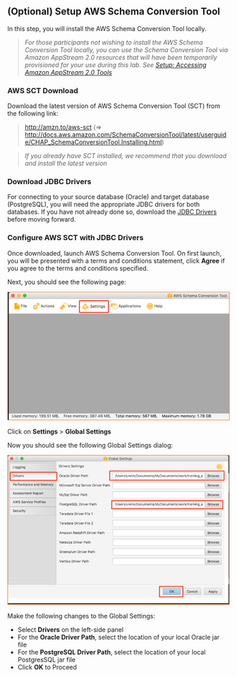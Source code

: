 ## (Optional) Setup AWS Schema Conversion Tool

In this step, you will install the AWS Schema Conversion Tool locally.

> *For those participants not wishing to install the AWS Schema Conversion Tool locally, you can use the Schema Conversion Tool via Amazon AppStream 2.0 resources that will have been temporarily provisioned for your use during this lab. See [Setup: Accessing Amazon AppStream 2.0 Tools](#setup-amazon-appstream-tools)*

### AWS SCT Download

Download the latest version of AWS Schema Conversion Tool (SCT) from the following link:

> <http://amzn.to/aws-sct> (=> <http://docs.aws.amazon.com/SchemaConversionTool/latest/userguide/CHAP_SchemaConversionTool.Installing.html>)

> *If you already have SCT installed, we recommend that you download and install the latest version*

### Download JDBC Drivers

For connecting to your source database (Oracle) and target database (PostgreSQL), you will need the appropriate JDBC drivers for both databases. If you have not already done so, download the [JDBC Drivers](#setup-jdbc-drivers) before moving forward.

### Configure AWS SCT with JDBC Drivers

Once downloaded, launch AWS Schema Conversion Tool. On first launch, you will be presented with a terms and conditions statement, click **Agree** if you agree to the terms and conditions specified.

Next, you should see the following page:

![AWS Schema Conversion Tool: Initialized](images/setup/aws_sct/init.png)

Click on **Settings** > **Global Settings**

Now you should see the following Global Settings dialog:

![AWS Schema Conversion Tool: Global Settings](images/setup/aws_sct/globals.png)

Make the following changes to the Global Settings:

- Select **Drivers** on the left-side panel
- For the **Oracle Driver Path**, select the location of your local Oracle jar file
- For the **PostgreSQL Driver Path**, select the location of your local PostgresSQL jar file
- Click **OK** to Proceed

